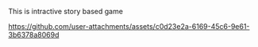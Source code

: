 This is intractive story based game 


https://github.com/user-attachments/assets/c0d23e2a-6169-45c6-9e61-3b6378a8069d


